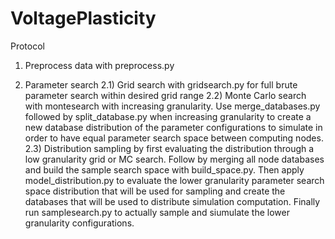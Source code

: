 # VoltagePlasticity

Protocol

1) Preprocess data with preprocess.py

2) Parameter search
    2.1) Grid search with gridsearch.py for full brute parameter search within desired grid range
    2.2) Monte Carlo search with montesearch with increasing granularity. Use merge_databases.py followed by split_database.py when increasing granularity to create a new database distribution of the parameter configurations to simulate in order to have equal parameter search space between computing nodes.
    2.3) Distribution sampling by first evaluating the distribution through a low granularity grid or MC search. Follow by merging all node databases and build the sample search space with build_space.py. Then apply model_distribution.py to evaluate the lower granularity parameter search space distribution that will be used for sampling and create the databases that will be used to distribute simulation computation. Finally run samplesearch.py to actually sample and siumulate the lower granularity configurations.
